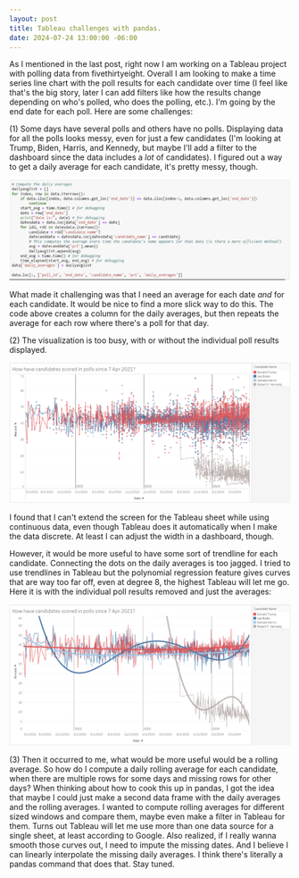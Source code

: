 ```yaml
---
layout: post
title: Tableau challenges with pandas.
date: 2024-07-24 13:00:00 -06:00
---
```

As I mentioned in the last post, right now I am working on a Tableau project with polling data from fivethirtyeight.  Overall I am looking to make a time series line chart with the poll results for each candidate over time (I feel like that's the big story, later I can add filters like how the results change depending on who's polled, who does the polling, etc.).  I'm going by the end date for each poll.  Here are some challenges:

(1) Some days have several polls and others have no polls.  Displaying data for all the polls looks messy, even for just a few candidates (I'm looking at Trump, Biden, Harris, and Kennedy, but maybe I'll add a filter to the dashboard since the data includes a *lot* of candidates).  I figured out a way to get a daily average for each candidate, it's pretty messy, though.

![Daily averages code](./images/daily-averages.png)

What made it challenging was that I need an average for each date *and* for each candidate.  It would be nice to find a more slick way to do this.  The code above creates a column for the daily averages, but then repeats the average for each row where there's a poll for that day.  

(2) The visualization is too busy, with or without the individual poll results displayed.  

![Poll results and averages](./images/polls-and-averages.png)

I found that I can't extend the screen for the Tableau sheet while using continuous data, even though Tableau does it automatically when I make the data discrete.  At least I can adjust the width in a dashboard, though.

However, it would be more useful to have some sort of trendline for each candidate.  Connecting the dots on the daily averages is too jagged.  I tried to use trendlines in Tableau but the polynomial regression feature gives curves that are way too far off, even at degree 8, the highest Tableau will let me go.  Here it is with the individual poll results removed and just the averages:

![Trendlines](./images/trend-lines.png)

(3) Then it occurred to me, what would be more useful would be a rolling average.  So how do I compute a daily rolling average for each candidate, when there are multiple rows for some days and missing rows for other days?  When thinking about how to cook this up in pandas, I got the idea that maybe I could just make a second data frame with the daily averages and the rolling averages.  I wanted to compute rolling averages for different sized windows and compare them, maybe even make a filter in Tableau for them.  Turns out Tableau will let me use more than one data source for a single sheet, at least according to Google.  Also realized, if I really wanna smooth those curves out, I need to impute the missing dates.  And I believe I can linearly interpolate the missing daily averages.  I think there's literally a pandas command that does that.  Stay tuned.



